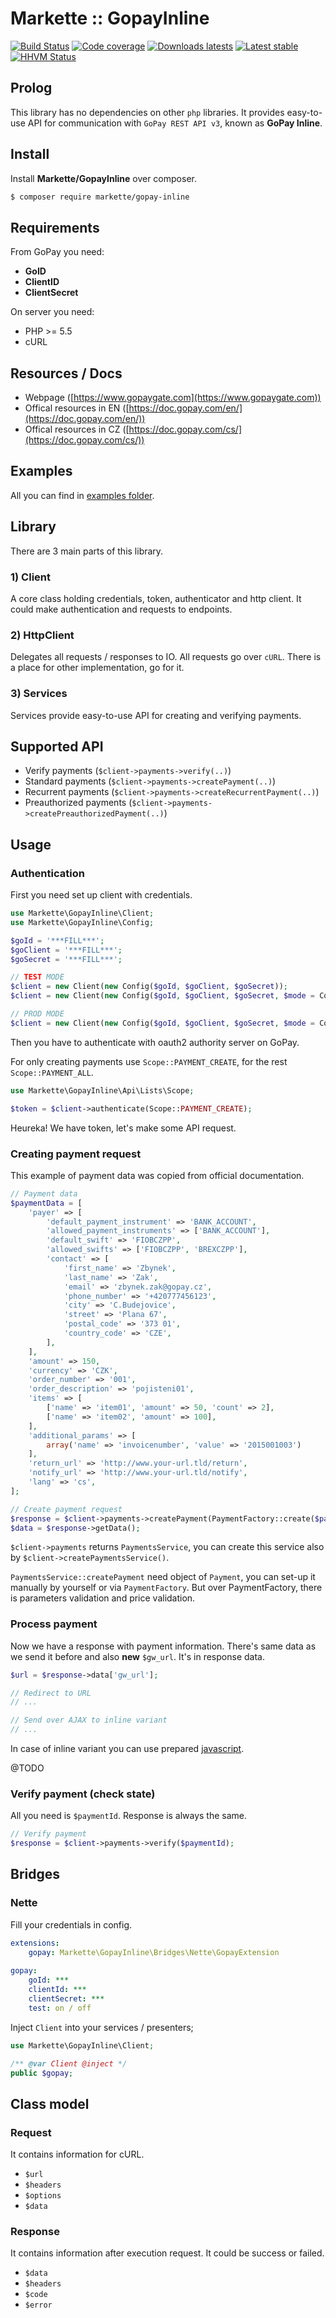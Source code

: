 # Markette :: GopayInline

[![Build Status](https://img.shields.io/travis/Markette/GopayInline.svg?style=flat-square)](https://travis-ci.org/Markette/GopayInline)
[![Code coverage](https://img.shields.io/coveralls/Markette/GopayInline.svg?style=flat-square)](https://coveralls.io/r/Markette/GopayInline)
[![Downloads latests](https://img.shields.io/packagist/dt/Markette/GopayInline.svg?style=flat-square)](https://packagist.org/packages/markette/gopay-inline)
[![Latest stable](https://img.shields.io/packagist/v/Markette/GopayInline.svg?style=flat-square)](https://packagist.org/packages/markette/gopay-inline)
[![HHVM Status](https://img.shields.io/hhvm/markette/Markette/GopayInline.svg?style=flat-square)](http://hhvm.h4cc.de/package/markette/gopay-inline)

## Prolog

This library has no dependencies on other `php` libraries. It provides easy-to-use API for communication with `GoPay REST API v3`, known as **GoPay Inline**.

## Install

Install **Markette/GopayInline** over composer.

```sh
$ composer require markette/gopay-inline
```

## Requirements

From GoPay you need:

* **GoID**
* **ClientID**
* **ClientSecret**

On server you need:

* PHP >= 5.5
* cURL

## Resources / Docs

* Webpage ([https://www.gopaygate.com](https://www.gopaygate.com))
* Offical resources in EN ([https://doc.gopay.com/en/](https://doc.gopay.com/en/))
* Offical resources in CZ ([https://doc.gopay.com/cs/](https://doc.gopay.com/cs/))

## Examples

All you can find in [examples folder](https://github.com/Markette/GopayInline/blob/master/examples).

## Library

There are 3 main parts of this library.

### 1) Client

A core class holding credentials, token, authenticator and http client. It could make authentication and requests to endpoints.

### 2) HttpClient

Delegates all requests / responses to IO. All requests go over `cURL`. There is a place for other implementation, go for it.

### 3) Services

Services provide easy-to-use API for creating and verifying payments.

## Supported API

* Verify payments (`$client->payments->verify(..)`)
* Standard payments (`$client->payments->createPayment(..)`)
* Recurrent payments (`$client->payments->createRecurrentPayment(..)`)
* Preauthorized payments (`$client->payments->createPreauthorizedPayment(..)`)

## Usage

### Authentication

First you need set up client with credentials.

```php
use Markette\GopayInline\Client;
use Markette\GopayInline\Config;

$goId = '***FILL***';
$goClient = '***FILL***';
$goSecret = '***FILL***';

// TEST MODE
$client = new Client(new Config($goId, $goClient, $goSecret));
$client = new Client(new Config($goId, $goClient, $goSecret, $mode = Config::TEST));

// PROD MODE
$client = new Client(new Config($goId, $goClient, $goSecret, $mode = Config::PROD));
```

Then you have to authenticate with oauth2 authority server on GoPay.

For only creating payments use `Scope::PAYMENT_CREATE`, for the rest `Scope::PAYMENT_ALL`.

```php
use Markette\GopayInline\Api\Lists\Scope;

$token = $client->authenticate(Scope::PAYMENT_CREATE);
```

Heureka! We have token, let's make some API request.

### Creating payment request

This example of payment data was copied from official documentation.

```php
// Payment data
$paymentData = [
    'payer' => [
        'default_payment_instrument' => 'BANK_ACCOUNT',
        'allowed_payment_instruments' => ['BANK_ACCOUNT'],
        'default_swift' => 'FIOBCZPP',
        'allowed_swifts' => ['FIOBCZPP', 'BREXCZPP'],
        'contact' => [
            'first_name' => 'Zbynek',
            'last_name' => 'Zak',
            'email' => 'zbynek.zak@gopay.cz',
            'phone_number' => '+420777456123',
            'city' => 'C.Budejovice',
            'street' => 'Plana 67',
            'postal_code' => '373 01',
            'country_code' => 'CZE',
        ],
    ],
    'amount' => 150,
    'currency' => 'CZK',
    'order_number' => '001',
    'order_description' => 'pojisteni01',
    'items' => [
        ['name' => 'item01', 'amount' => 50, 'count' => 2],
        ['name' => 'item02', 'amount' => 100],
    ],
    'additional_params' => [
        array('name' => 'invoicenumber', 'value' => '2015001003')
    ],
    'return_url' => 'http://www.your-url.tld/return',
    'notify_url' => 'http://www.your-url.tld/notify',
    'lang' => 'cs',
];

// Create payment request
$response = $client->payments->createPayment(PaymentFactory::create($paymentData));
$data = $response->getData();
```

`$client->payments` returns `PaymentsService`, you can create this service also by `$client->createPaymentsService()`.

`PaymentsService::createPayment` need object of `Payment`, you can set-up it manually by yourself or via `PaymentFactory`. But over PaymentFactory, there is parameters validation and price validation.

### Process payment

Now we have a response with payment information. There's same data as we send it before and also **new** `$gw_url`. It's in response data.

```php
$url = $response->data['gw_url'];

// Redirect to URL
// ...

// Send over AJAX to inline variant
// ...
```

In case of inline variant you can use prepared [javascript](https://github.com/Markette/GopayInline/blob/master/client-side).

@TODO

### Verify payment (check state)

All you need is `$paymentId`. Response is always the same.

```php
// Verify payment
$response = $client->payments->verify($paymentId);
```

## Bridges

### Nette

Fill your credentials in config.

```yaml
extensions:
    gopay: Markette\GopayInline\Bridges\Nette\GopayExtension
    
gopay:
    goId: ***
    clientId: ***
    clientSecret: ***
    test: on / off
```

Inject `Client` into your services / presenters;

```php
use Markette\GopayInline\Client;

/** @var Client @inject */
public $gopay;
```

## Class model

### Request

It contains information for cURL.

* `$url`
* `$headers`
* `$options`
* `$data`

### Response

It contains information after execution request. It could be success or failed.

* `$data`
* `$headers`
* `$code`
* `$error`
